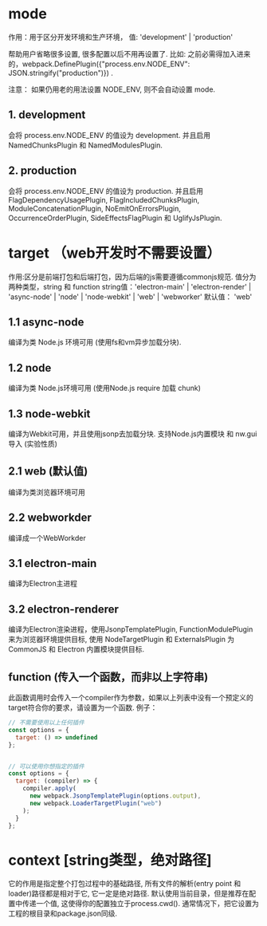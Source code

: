 # mode
作用：用于区分开发环境和生产环境，
值: 'development' | 'production'

帮助用户省略很多设置, 很多配置以后不用再设置了. 比如: 之前必需得加入进来的，webpack.DefinePlugin({"process.env.NODE_ENV": JSON.stringify("production")}) .

注意： 如果仍用老的用法设置 NODE_ENV, 则不会自动设置 mode.

## 1. development
会将 process.env.NODE_ENV 的值设为 development. 并且启用NamedChunksPlugin 和 NamedModulesPlugin.

## 2. production
会将 process.env.NODE_ENV 的值设为 production. 并且启用 FlagDependencyUsagePlugin, FlagIncludedChunksPlugin, ModuleConcatenationPlugin, NoEmitOnErrorsPlugin, OccurrenceOrderPlugin, SideEffectsFlagPlugin 和 UglifyJsPlugin.

# target （web开发时不需要设置）
作用:区分是前端打包和后端打包，因为后端的js需要遵循commonjs规范.
值分为两种类型，string 和 function
string值：'electron-main' | 'electron-render' | 'async-node' | 'node' | 'node-webkit' | 'web' | 'webworker'
默认值： 'web'

## 1.1 async-node
编译为类 Node.js 环境可用 (使用fs和vm异步加载分块).
## 1.2 node
编译为类 Node.js环境可用 (使用Node.js require 加载 chunk)
## 1.3 node-webkit
编译为Webkit可用，并且使用jsonp去加载分块. 支持Node.js内置模块 和 nw.gui 导入 (实验性质)

## 2.1 web (默认值)
编译为类浏览器环境可用
## 2.2 webworkder
编译成一个WebWorkder

## 3.1 electron-main
编译为Electron主进程
## 3.2 electron-renderer
编译为Electron渲染进程，使用JsonpTemplatePlugin, FunctionModulePlugin 来为浏览器环境提供目标, 使用 NodeTargetPlugin 和 ExternalsPlugin 为 CommonJS 和 Electron 内置模块提供目标.

## function (传入一个函数，而非以上字符串)
此函数调用时会传入一个compiler作为参数，如果以上列表中没有一个预定义的target符合你的要求，请设置为一个函数.
例子：
```js
// 不需要使用以上任何插件
const options = {
  target: () => undefined
};


// 可以使用你想指定的插件
const options = {
  target: (compiler) => {
    compiler.apply(
      new webpack.JsonpTemplatePlugin(options.output),
      new webpack.LoaderTargetPlugin("web")
    );
  }
};

```

# context [string类型，绝对路径]
它的作用是指定整个打包过程中的基础路径, 所有文件的解析(entry point 和 loader)路径都是相对于它, 它一定是绝对路径.
默认使用当前目录，但是推荐在配置中传递一个值, 这使得你的配置独立于process.cwd().
通常情况下，把它设置为工程的根目录和package.json同级.